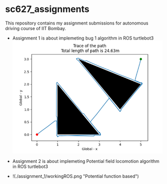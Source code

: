 # sc627_assignments
This repository contains my assignment submissions for autonomous driving course of IIT Bombay. 
- Assignment 1 is about implemeting bug 1 algorithm in ROS turtlebot3
![Trace generated](./assignment_1/workingROS.png "Bug_1 based")

- Assignment 2 is about implemeting Potential field locomotion algorithm in ROS turtlebot3
- !(./assignment_1/workingROS.png "Potential function based")
